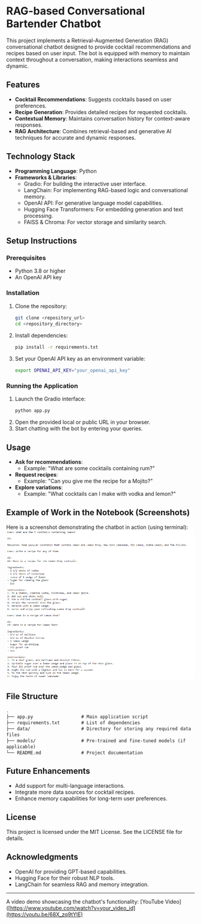 # RAG-based Conversational Bartender Chatbot

This project implements a Retrieval-Augmented Generation (RAG) conversational chatbot designed to provide cocktail recommendations and recipes based on user input. The bot is equipped with memory to maintain context throughout a conversation, making interactions seamless and dynamic.

## Features
- **Cocktail Recommendations**: Suggests cocktails based on user preferences.
- **Recipe Generation**: Provides detailed recipes for requested cocktails.
- **Contextual Memory**: Maintains conversation history for context-aware responses.
- **RAG Architecture**: Combines retrieval-based and generative AI techniques for accurate and dynamic responses.

## Technology Stack
- **Programming Language**: Python
- **Frameworks & Libraries**:
  - Gradio: For building the interactive user interface.
  - LangChain: For implementing RAG-based logic and conversational memory.
  - OpenAI API: For generative language model capabilities.
  - Hugging Face Transformers: For embedding generation and text processing.
  - FAISS & Chroma: For vector storage and similarity search.

## Setup Instructions

### Prerequisites
- Python 3.8 or higher
- An OpenAI API key

### Installation
1. Clone the repository:
   ```bash
   git clone <repository_url>
   cd <repository_directory>
   ```
2. Install dependencies:
   ```bash
   pip install -r requirements.txt
   ```
3. Set your OpenAI API key as an environment variable:
   ```bash
   export OPENAI_API_KEY="your_openai_api_key"
   ```

### Running the Application
1. Launch the Gradio interface:
   ```bash
   python app.py
   ```
2. Open the provided local or public URL in your browser.
3. Start chatting with the bot by entering your queries.

## Usage
- **Ask for recommendations**:
  - Example: "What are some cocktails containing rum?"
- **Request recipes**:
  - Example: "Can you give me the recipe for a Mojito?"
- **Explore variations**:
  - Example: "What cocktails can I make with vodka and lemon?"

## Example of Work in the Notebook (Screenshots)

Here is a screenshot demonstrating the chatbot in action (using terminal):
![Screenshot 1](example1.png)

## File Structure
```
.
├── app.py                  # Main application script
├── requirements.txt        # List of dependencies
├── data/                   # Directory for storing any required data files
├── models/                 # Pre-trained and fine-tuned models (if applicable)
└── README.md               # Project documentation
```

## Future Enhancements
- Add support for multi-language interactions.
- Integrate more data sources for cocktail recipes.
- Enhance memory capabilities for long-term user preferences.

## License
This project is licensed under the MIT License. See the LICENSE file for details.

## Acknowledgments
- OpenAI for providing GPT-based capabilities.
- Hugging Face for their robust NLP tools.
- LangChain for seamless RAG and memory integration.

---

A video demo showcasing the chatbot's functionality: 
[YouTube Video]([https://www.youtube.com/watch?v=your_video_id](https://youtu.be/68X_zq9tYIE)
